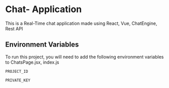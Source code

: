 
# Chat- Application

This is a Real-Time chat application made using React, Vue, ChatEngine, Rest API
## Environment Variables

To run this project, you will need to add the following environment variables to ChatsPage.jsx, index.js 

`PROJECT_ID `

`PRIVATE_KEY`

